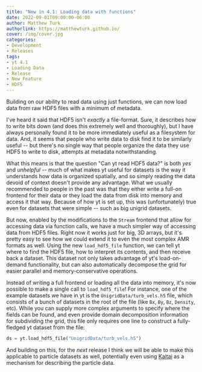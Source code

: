 ```yaml
---
title: "New in 4.1: Loading data with functions"
date: 2022-09-01T09:00:00-06:00
author: Matthew Turk
authorlink: https://matthewturk.github.io/
cover: /img/cover.jpg
categories:
- Development
- Releases
tags:
- yt 4.1
- Loading Data
- Release
- New Feature
- HDF5
---
```


Building on our ability to read data using just functions, we can now load data from raw HDF5 files with a minimum of metadata.

I've heard it said that HDF5 isn't *exactly* a file-format. Sure, it describes how to write bits down (and does this extremely well and thoroughly), but I have always personally found it to be more immediately useful as a filesystem for data. And, it seems that people who write data to disk find it to be similarly useful -- but there's no single way that people organize the data they use HDF5 to write to disk, attempts at metadata notwithstanding.

What this means is that the question "Can yt read HDF5 data?" is both *yes* and *unhelpful* -- much of what makes yt useful for datasets is the way it understands how data is organized spatially, and so simply reading the data devoid of context doesn't provide any advantage. What we usually recommended to people in the past was that they either write a full-on frontend for their data or they load the data from disk into memory and access it that way. Because of how yt is set up, this was (unfortunately) true even for datasets that were simple -- such as big unigrid datasets.

But now, enabled by the modifications to the `Stream` frontend that allow for accessing data via function calls, we have a much simpler way of accessing data from HDF5 files. Right now it works just for big, 3D arrays, but it's pretty easy to see how we could extend it to even the most complex AMR formats as well. Using the new `load_hdf5_file` function, we can tell yt where to find the HDF5 file, how to interpret its contents, and then receive back a dataset. This dataset not only takes advantage of yt's load-on-demand functionality, but can also automatically decompose the grid for easier parallel and memory-conservative operations.

Instead of writing a full frontend or loading all the data into memory, it's now possible to make a single call to `load_hdf5_file`! For instance, one of the example datasets we have in yt is the `UnigridData/turb_vels.h5` file, which consists of a bunch of datasets in the root of the file (like `Bx`, `By`, `Bz`, `Density`, etc). While you can supply more complex arguments to specify where the fields can be found, and even provide domain decomposition information for subdividing the grid, this file only requires one line to construct a fully-fledged yt dataset from the file:

```python
ds = yt.load_hdf5_file("UnigridData/turb_vels.h5")
```

And building on this, for the *next* release I think we will be able to make this applicable to particle datasets as well, potentially even using [Kaitai](https://kaitai.io) as a mechanism for describing the particle data.
